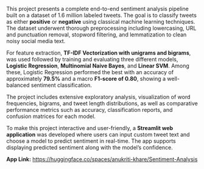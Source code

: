 This project presents a complete end-to-end sentiment analysis pipeline built on a dataset of 1.6 million labeled tweets. The goal is to classify tweets as either **positive** or **negative** using classical machine learning techniques. The dataset underwent thorough preprocessing including lowercasing, URL and punctuation removal, stopword filtering, and lemmatization to clean noisy social media text.

For feature extraction, **TF-IDF Vectorization with unigrams and bigrams**, was used followed by training and evaluating three different models, **Logistic Regression**, **Multinomial Naive Bayes**, and **Linear SVM**. Among these, Logistic Regression performed the best with an accuracy of approximately **79.5%** and a macro **F1-score of 0.80**, showing a well-balanced sentiment classification.

The project includes extensive exploratory analysis, visualization of word frequencies, bigrams, and tweet length distributions, as well as comparative performance metrics such as accuracy, classification reports, and confusion matrices for each model.

To make this project interactive and user-friendly, a **Streamlit web application** was developed where users can input custom tweet text and choose a model to predict sentiment in real-time. The app supports displaying predicted sentiment along with the model’s confidence.

**App Link:** https://huggingface.co/spaces/anukriti-khare/Sentiment-Analysis


